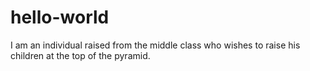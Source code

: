 # hello-world
I am an individual raised from the middle class who wishes to raise his children at the top of the pyramid. 
